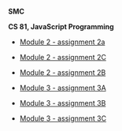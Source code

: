 **SMC**

**CS 81, JavaScript Programming**

- [Module 2 - assignment 2a](https://bunnygirlevi.github.io/cs81/2a/)

- [Module 2 - assignment 2C](https://bunnygirlevi.github.io/cs81/2C/)

- [Module 2 - assignment 2B](https://bunnygirlevi.github.io/cs81/2B/)

- [Module 3 - assignment 3A](https://bunnygirlevi.github.io/cs81/3A/)

- [Module 3 - assignment 3B](https://bunnygirlevi.github.io/cs81/3B/)

- [Module 3 - assignment 3C](https://bunnygirlevi.github.io/cs81/3C/)
